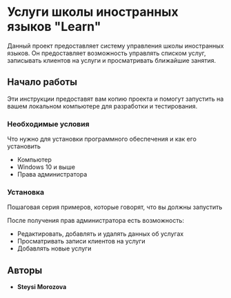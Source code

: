 # Услуги школы иностранных языков "Learn"

Данный проект предоставляет систему управления школы иностранных языков. Он предоставляет возможность управлять списком услуг, записывать клиентов на услуги и просматривать ближайшие занятия.

## Начало работы

Эти инструкции предоставят вам копию проекта и помогут запустить на вашем локальном компьютере для разработки и тестирования.

### Необходимые условия

Что нужно для установки программного обеспечения и как его установить

* Компьютер 
* Windows 10 и выше
* Права администратора

### Установка

Пошаговая серия примеров, которые говорят, что вы должны запустить

После получения прав администратора есть возможность:
* Редактировать, добавлять и удалять данных об услугах
* Просматривать записи клиентов на услуги
* Добавлять новые услуги


## Авторы

* **Steysi Morozova**


